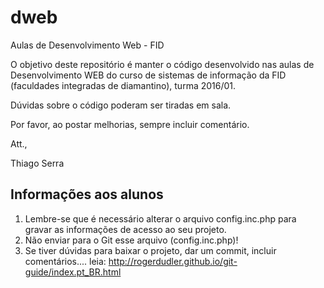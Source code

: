 dweb
======
Aulas de Desenvolvimento Web - FID

O objetivo deste repositório é manter o código desenvolvido nas aulas de Desenvolvimento WEB do curso de sistemas de informação da FID (faculdades integradas de diamantino), turma 2016/01.

Dúvidas sobre o código poderam ser tiradas em sala.

Por favor, ao postar melhorias, sempre incluir comentário.

Att.,

Thiago Serra


Informações aos alunos
----------------------
1.  Lembre-se que é necessário alterar o arquivo config.inc.php para gravar as informações de acesso ao seu projeto.
2.  Não enviar para o Git esse arquivo (config.inc.php)!
3.  Se tiver dúvidas para baixar o projeto, dar um commit, incluir comentários.... leia: http://rogerdudler.github.io/git-guide/index.pt_BR.html
